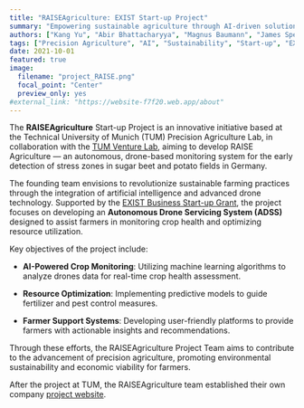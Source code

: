 ```yaml
---
title: "RAISEAgriculture: EXIST Start-up Project"
summary: "Empowering sustainable agriculture through AI-driven solutions, supported by the EXIST Business Start-up Grant."
authors: ["Kang Yu", "Abir Bhattacharyya", "Magnus Baumann", "James Specker"]
tags: ["Precision Agriculture", "AI", "Sustainability", "Start-up", "EXIST"]
date: 2021-10-01
featured: true
image:
  filename: "project_RAISE.png"
  focal_point: "Center"
  preview_only: yes
#external_link: "https://website-f7f20.web.app/about"
---
```


The **RAISEAgriculture** Start-up Project is an innovative initiative based at the Technical University of Munich (TUM) Precision Agriculture Lab, in collaboration with the [TUM Venture Lab](https://www.tum-venture-labs.de/labs/food-agro-biotech/),
aiming to develop RAISE Agriculture — an autonomous, drone-based monitoring system for the early detection of stress zones in sugar beet and potato fields in Germany.

The founding team envisions to revolutionize sustainable farming practices through the integration of artificial intelligence and advanced drone technology. Supported by the [EXIST Business Start-up Grant](https://exist.de/en/programm/exist-gruendungsstipendium/), the project focuses on developing an **Autonomous Drone Servicing System (ADSS)** designed to assist farmers in monitoring crop health and optimizing resource utilization.

Key objectives of the project include:

- **AI-Powered Crop Monitoring**: Utilizing machine learning algorithms to analyze drones data for real-time crop health assessment.

- **Resource Optimization**: Implementing predictive models to guide fertilizer and pest control measures.

- **Farmer Support Systems**: Developing user-friendly platforms to provide farmers with actionable insights and recommendations.

Through these efforts, the RAISEAgriculture Project Team aims to contribute to the advancement of precision agriculture, promoting environmental sustainability and economic viability for farmers.

After the project at TUM, the RAISEAgriculture team established their own company [project website](https://website-f7f20.web.app/about).